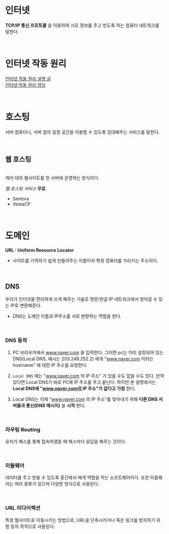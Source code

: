 # 인터넷 

__TCP/IP 통신 프로토콜__ 을 이용하여 서로 정보를 주고 받도록 하는 컴퓨터 네트워크를 말한다.  

<br>

# 인터넷 작동 원리

[인터넷 작동 원리 설명 글](https://developer.mozilla.org/ko/docs/Learn/Common_questions/How_does_the_Internet_work)  <br>
[인터넷 작동 원리 영상 ](https://www.youtube.com/watch?v=o5yBl59wRbY&ab_channel=%EA%B3%B5%ED%95%99%EC%BD%94%EB%84%88)

<br>

# 호스팅

서버 컴퓨터나, 서버 컴의 일정 공간을 이용할 수 있도록 임대해주는 서비스를 말한다.  

<br>

## 웹 호스팅

<br>
여러 대의 웹사이트를 한 서버에 운영하는 방식이다. 
<br>

_웹 호스팅 서비스_
 __무료__
  - Sentora
  - VestaCP

<br>

# 도메인

__URL : Uniform Resource Locator__

 - 사이트를 기억하기 쉽게 만들어주는 이름이자 특정 컴퓨터를 가리키는 주소이다.

 <br>

## DNS 

우리가 인터넷을 편리하게 쓰게 해주는 기술로 영문/한글 IP 네트워크에서 찾아갈 수 있는 IP로 변환해준다.

- DNS는 도메인 이름과 IP주소를 서로 변환하는 역할을 한다.

<br>

### DNS 동작

1. PC 브라우저에서 www.naver.com 을 입력한다. 그러면 pc는 미리 설정되어 있는 DNS(Local DNS, 예시는 203.248.252.2) 에게 "www.naver.com 이라는 hostname" 에 대한 IP 주소를 요청한다.

2. ``Local DNS`` 에는 "www.naver.com 의 IP 주소" 가 있을 수도 없을 수도 있다. 만약 있다면 Local DNS가 바로 PC에 IP 주소를 주고 끝난다. 하지만 본 설명에서는 __Local DNS에 "www.naver.com의 IP 주소"가 없다고 가정__ 한다.

3. Local DNS는 이제 "www.naver.com 의 IP 주소"를 찾아내기 위해 __다른 DNS 서버들과 통신(DNS 메시지)__ 을 __시작__ 한다.

<br>


### 라우팅 Routing

유저가 패스를 통해 접속하였을 때 패스마다 응답을 해주는 것이다.

<br>

### 미들웨어

  데이터를 주고 받을 수 있도록 중간에서 매개 역할을 하는 소프트웨어이다.
  또한 미들웨어는 여러 종류가 있으며 다양한 방식으로 사용된다.

<br>

  ### URL 리다이렉션

  특정 웹사이트로 이동시키는 방법으로, URL을 단축시키거나 죽은 링크를 방지하기 위함 등의 목적으로 사용된다.